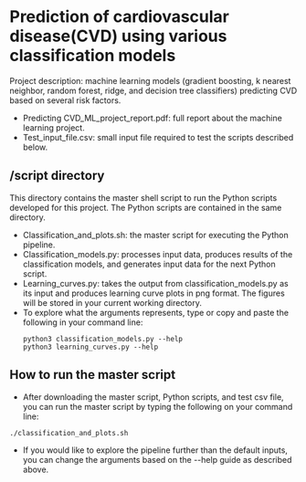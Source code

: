 # Prediction of cardiovascular disease(CVD) using various classification models
Project description: machine learning models (gradient boosting, k nearest neighbor, random forest, ridge, and decision tree classifiers) predicting CVD based on several risk factors. 
* Predicting CVD_ML_project_report.pdf: full report about the machine learning project.
* Test_input_file.csv: small input file required to test the scripts described below. 


## /script directory
This directory contains the master shell script to run the Python scripts developed for this project. The Python scripts are contained in the same directory. 
- Classification_and_plots.sh: the master script for executing the Python pipeline. 
- Classification_models.py: processes input data, produces results of the classification models, and generates input data for the next Python script.
- Learning_curves.py: takes the output from classification_models.py as its input and produces learning curve plots in png format. The figures will be stored in your current working directory. 
- To explore what the arguments represents, type or copy and paste the following in your command line: 
    ```
    python3 classification_models.py --help
    python3 learning_curves.py --help
    ``` 


## How to run the master script
- After downloading the master script, Python scripts, and test csv file, you can run the master script by typing the following on your command line: 
```
./classification_and_plots.sh
```
- If you would like to explore the pipeline further than the default inputs, you can change the arguments based on the --help guide as described above.






